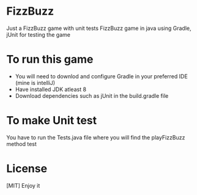 # FizzBuzz
Just a FizzBuzz game with unit tests
FizzBuzz game in java using Gradle, jUnit for testing the game

# To run this game
- You will need to downlod and configure Gradle in your preferred IDE (mine is intelliJ)
- Have installed JDK atleast 8 
- Download dependencies such as jUnit in the build.gradle file
# To make Unit test
You have to run the Tests.java file where you will find the playFizzBuzz method test
# License
[MIT] Enjoy it
